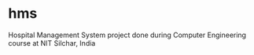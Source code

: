 hms
===

Hospital Management System project done during Computer Engineering course at NIT Silchar, India
